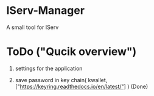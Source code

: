 # IServ-Manager
A small tool for IServ

# ToDo ("Qucik overview")

1. settings for the application

2. save password in key chain( kwallet, ["https://keyring.readthedocs.io/en/latest/"] ) (Done)
